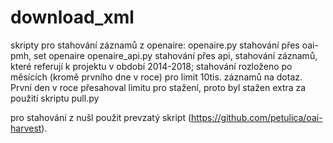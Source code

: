 # download_xml

skripty pro stahování záznamů z openaire:
 	openaire.py 	stahování přes oai-pmh, set openaire
	openaire_api.py 	stahování přes api, stahování záznamů, které referují k projektu v období 2014-2018; stahování rozloženo po měsících (kromě prvního dne v roce) pro limit 10tis. záznamů na dotaz. 
	První den v roce přesahoval limitu pro stažení, proto byl stažen extra za použití skriptu pull.py 
	
pro stahování z nušl použit prevzatý skript (https://github.com/petulica/oai-harvest).

